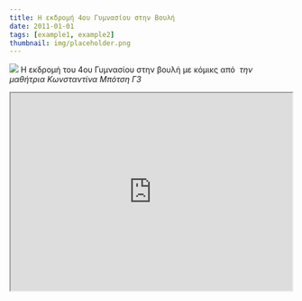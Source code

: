 ```yaml
---
title: Η εκδρομή 4ου Γυμνασίου στην Βουλή
date: 2011-01-01
tags: [example1, example2]
thumbnail: img/placeholder.png
---
```

![](https://encrypted-tbn3.gstatic.com/images?q=tbn:ANd9GcTKt6L62VkODl3-88w-uv6R0pjy5JnrB6alkW7tyQvSEQ1iHREo) 
Η εκδρομή του 4ου Γυμνασίου στην βουλή με κόμικς από  
_την μαθήτρια Κωνσταντίνα Μπότση Γ3_ 
<iframe height="350" src="https://docs.google.com/file/d/0B_I1oSy0BsA3MWJhQXRPX0NMbkU/preview" width="500"></iframe>
